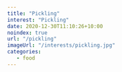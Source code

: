 ```yaml
---
title: "Pickling"
interest: "Pickling"
date: 2020-12-30T11:10:26+10:00
noindex: true
url: "/pickling"
imageUrl: "/interests/pickling.jpg"
categories:
   - food
---
```

